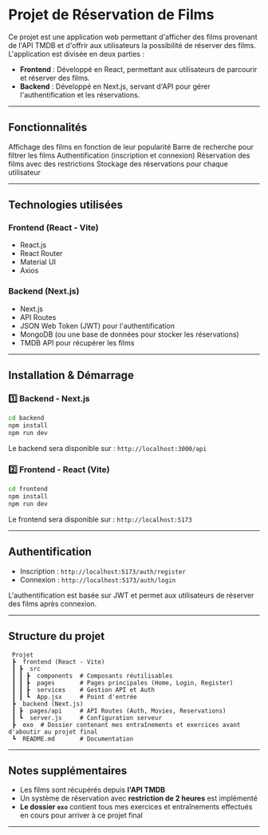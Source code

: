 #  Projet de Réservation de Films

Ce projet est une application web permettant d'afficher des films provenant de l'API TMDB et d'offrir aux utilisateurs la possibilité de réserver des films. L'application est divisée en deux parties :

- **Frontend** : Développé en React, permettant aux utilisateurs de parcourir et réserver des films.
- **Backend** : Développé en Next.js, servant d'API pour gérer l'authentification et les réservations.

---

##  Fonctionnalités

 Affichage des films en fonction de leur popularité 
 Barre de recherche pour filtrer les films 
 Authentification (inscription et connexion) 
 Réservation des films avec des restrictions 
 Stockage des réservations pour chaque utilisateur 

---

##  Technologies utilisées

### **Frontend (React - Vite)**
- React.js
- React Router
- Material UI
- Axios

### **Backend (Next.js)**
- Next.js
- API Routes
- JSON Web Token (JWT) pour l'authentification
- MongoDB (ou une base de données pour stocker les réservations)
- TMDB API pour récupérer les films

---

##  Installation & Démarrage

### **1️⃣ Backend - Next.js**

```bash
cd backend
npm install
npm run dev
```
Le backend sera disponible sur :
 `http://localhost:3000/api`

### **2️⃣ Frontend - React (Vite)**

```bash
cd frontend
npm install
npm run dev
```
Le frontend sera disponible sur :
 `http://localhost:5173`

---

##  Authentification

- Inscription : `http://localhost:5173/auth/register`
- Connexion : `http://localhost:5173/auth/login`

L'authentification est basée sur JWT et permet aux utilisateurs de réserver des films après connexion.

---

##  Structure du projet

```
 Projet
 ┣  frontend (React - Vite)
 ┃ ┣  src
 ┃ ┃ ┣  components  # Composants réutilisables
 ┃ ┃ ┣  pages       # Pages principales (Home, Login, Register)
 ┃ ┃ ┣  services    # Gestion API et Auth
 ┃ ┃ ┗  App.jsx     # Point d'entrée
 ┣  backend (Next.js)
 ┃ ┣  pages/api     # API Routes (Auth, Movies, Reservations)
 ┃ ┗  server.js     # Configuration serveur
 ┣  exo  # Dossier contenant mes entraînements et exercices avant d'aboutir au projet final
 ┗  README.md       # Documentation
```

---

##  Notes supplémentaires

- Les films sont récupérés depuis **l'API TMDB**
- Un système de réservation avec **restriction de 2 heures** est implémenté
- **Le dossier `exo`** contient tous mes exercices et entraînements effectués en cours pour arriver à ce projet final

---
